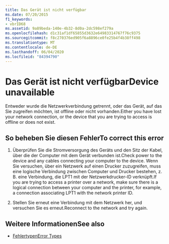 ```yaml
---
title: Das Gerät ist nicht verfügbar
ms.date: 07/20/2015
f1_keywords:
- vbrID68
ms.assetid: 9a89beda-140e-4b32-8d0a-2dc598ef279a
ms.openlocfilehash: d1c31af1df65855d3632e64983314767f76c9375
ms.sourcegitcommit: f8c270376ed905f6a8896ce0fe25b4f4b38ff498
ms.translationtype: MT
ms.contentlocale: de-DE
ms.lasthandoff: 06/04/2020
ms.locfileid: "84394790"
---
```

# <a name="device-unavailable"></a><span data-ttu-id="dcc2b-102">Das Gerät ist nicht verfügbar</span><span class="sxs-lookup"><span data-stu-id="dcc2b-102">Device unavailable</span></span>
<span data-ttu-id="dcc2b-103">Entweder wurde die Netzwerkverbindung getrennt, oder das Gerät, auf das Sie zugreifen möchten, ist offline oder nicht vorhanden.</span><span class="sxs-lookup"><span data-stu-id="dcc2b-103">Either you have lost your network connection, or the device that you are trying to access is offline or does not exist.</span></span>  
  
## <a name="to-correct-this-error"></a><span data-ttu-id="dcc2b-104">So beheben Sie diesen Fehler</span><span class="sxs-lookup"><span data-stu-id="dcc2b-104">To correct this error</span></span>  
  
1. <span data-ttu-id="dcc2b-105">Überprüfen Sie die Stromversorgung des Geräts und den Sitz der Kabel, über die der Computer mit dem Gerät verbunden ist.</span><span class="sxs-lookup"><span data-stu-id="dcc2b-105">Check power to the device and any cables connecting your computer to the device.</span></span> <span data-ttu-id="dcc2b-106">Wenn Sie versuchen, über ein Netzwerk auf einen Drucker zuzugreifen, muss eine logische Verbindung zwischen Computer und Drucker bestehen, z. B. eine Verbindung, die LPT1 mit der Netzwerkdrucker-ID verknüpft.</span><span class="sxs-lookup"><span data-stu-id="dcc2b-106">If you are trying to access a printer over a network, make sure there is a logical connection between your computer and the printer, for example, a connection associating LPT1 with the network printer ID.</span></span>  
  
2. <span data-ttu-id="dcc2b-107">Stellen Sie erneut eine Verbindung mit dem Netzwerk her, und versuchen Sie es erneut.</span><span class="sxs-lookup"><span data-stu-id="dcc2b-107">Reconnect to the network and try again.</span></span>  
  
## <a name="see-also"></a><span data-ttu-id="dcc2b-108">Weitere Informationen</span><span class="sxs-lookup"><span data-stu-id="dcc2b-108">See also</span></span>

- [<span data-ttu-id="dcc2b-109">Fehlertypen</span><span class="sxs-lookup"><span data-stu-id="dcc2b-109">Error Types</span></span>](../programming-guide/language-features/error-types.md)
